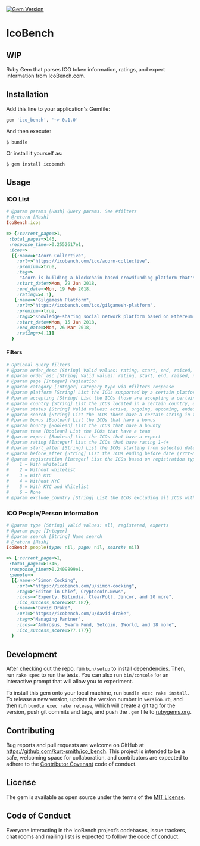 [![Gem Version](https://badge.fury.io/rb/ico_bench.svg)](https://badge.fury.io/rb/ico_bench)

# IcoBench
## WIP
Ruby Gem that parses ICO token information, ratings, and expert information from IcoBench.com.

## Installation

Add this line to your application's Gemfile:

```ruby
gem 'ico_bench', '~> 0.1.0'
```

And then execute:

    $ bundle

Or install it yourself as:

    $ gem install icobench

## Usage

### ICO List

```ruby
# @param params [Hash] Query params. See #filters
# @return [Hash]
IcoBench.icos

=> {:current_page=>1,
 :total_pages=>146,
 :response_time=>0.2552617e1,
 :icos=>
  [{:name=>"Acorn Collective",
    :url=>"https://icobench.com/ico/acorn-collective",
    :premium=>true,
    :tag=>
     "Acorn is building a blockchain based crowdfunding platform that's the first to be free and open to any legal project in any country.KYC: Yes | Whitelist: Yes | Restrictions: USA, China",
    :start_date=>Mon, 29 Jan 2018,
    :end_date=>Mon, 19 Feb 2018,
    :rating=>4.1},
   {:name=>"Gilgamesh Platform",
    :url=>"https://icobench.com/ico/gilgamesh-platform",
    :premium=>true,
    :tag=>"Knowledge-sharing social network platform based on Ethereum Blockchain.KYC: Yes | Whitelist: No",
    :start_date=>Mon, 15 Jan 2018,
    :end_date=>Mon, 26 Mar 2018,
    :rating=>4.1}]
  }
```

#### Filters

```ruby
# Optional query filters
# @param order_desc [String] Valid values: rating, start, end, raised, name
# @param order_asc [String] Valid values: rating, start, end, raised, name
# @param page [Integer] Pagination
# @param category [Integer] Category type via #filters response
# @param platform [String] List the ICOs supported by a certain platform, e.g. "Ethereum"
# @param accepting [String] List the ICOs those are accepting a certain currency, e.g. "BTC"
# @param country [String] List the ICOs located in a certain country, e.g. "Australia" or "UK"
# @param status [String] Valid values: active, ongoing, upcoming, ended
# @param search [String] List the ICOs those have a certain string in the name, token name, tagline or short description, e.g. "VIB" or "gaming"
# @param bonus [Boolean] List the ICOs that have a bonus
# @param bounty [Boolean] List the ICOs that have a bounty
# @param team [Boolean] List the ICOs that have a team
# @param expert [Boolean] List the ICOs that have a expert
# @param rating [Integer] List the ICOs that have rating 1-4+
# @param start_after [String] List the ICOs starting from selected date (YYYY-MM-DD format)
# @param before_after [String] List the ICOs ending before date (YYYY-MM-DD format)
# @param registration [Integer] List the ICOs based on registration type and requirements - KYC / Whitelist.
#    1 = With whitelist
#    2 = Without whitelist
#    3 = With KYC
#    4 = Without KYC
#    5 = With KYC and Whitelist
#    6 = None
# @param exclude_country [String] List the ICOs excluding all ICOs with restriction on that country
```

### ICO People/Person information

```ruby
# @param type [String] Valid values: all, registered, experts
# @param page [Integer]
# @param search [String] Name search
# @return [Hash]
IcoBench.people(type: nil, page: nil, search: nil)

=> {:current_page=>1,
 :total_pages=>1346,
 :response_time=>0.2409899e1,
 :people=>
  [{:name=>"Simon Cocking",
    :url=>"https://icobench.com/u/simon-cocking",
    :tag=>"Editor in Chief, Cryptocoin.News",
    :icos=>"Experty, Bitindia, ClearPoll, Jincor, and 20 more",
    :ico_success_score=>82.182},
   {:name=>"David Drake",
    :url=>"https://icobench.com/u/david-drake",
    :tag=>"Managing Partner",
    :icos=>"Ambrosus, Swarm Fund, Setcoin, 1World, and 18 more",
    :ico_success_score=>77.177}]
  }
```

## Development

After checking out the repo, run `bin/setup` to install dependencies. Then, run `rake spec` to run the tests. You can also run `bin/console` for an interactive prompt that will allow you to experiment.

To install this gem onto your local machine, run `bundle exec rake install`. To release a new version, update the version number in `version.rb`, and then run `bundle exec rake release`, which will create a git tag for the version, push git commits and tags, and push the `.gem` file to [rubygems.org](https://rubygems.org).

## Contributing

Bug reports and pull requests are welcome on GitHub at https://github.com/kurt-smith/ico_bench. This project is intended to be a safe, welcoming space for collaboration, and contributors are expected to adhere to the [Contributor Covenant](http://contributor-covenant.org) code of conduct.

## License

The gem is available as open source under the terms of the [MIT License](http://opensource.org/licenses/MIT).

## Code of Conduct

Everyone interacting in the IcoBench project’s codebases, issue trackers, chat rooms and mailing lists is expected to follow the [code of conduct](https://github.com/kurt-smith/ico_bench/blob/master/CODE_OF_CONDUCT.md).
